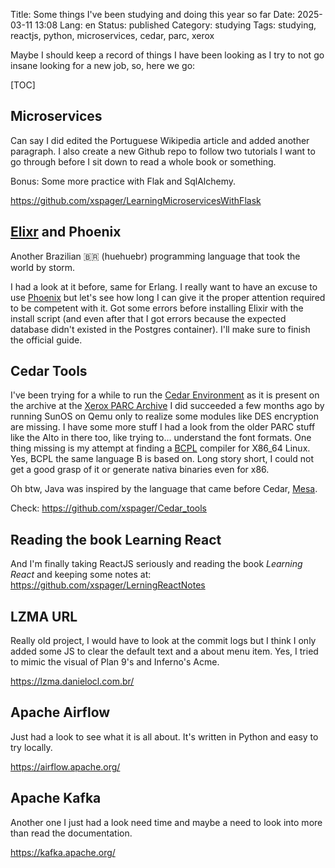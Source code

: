 Title: Some things I've been studying and doing this year so far
Date: 2025-03-11 13:08
Lang: en
Status: published
Category: studying
Tags: studying, reactjs, python, microservices, cedar, parc, xerox

Maybe I should keep a record of things I have been looking as I try to not go insane looking for a new job, so, here we go:

[TOC]

## Microservices
Can say I did edited the Portuguese Wikipedia article and added another paragraph. I also create a new Github repo to follow two tutorials I want to go through before I sit down to read a whole book or something.

Bonus: Some more practice with Flak and SqlAlchemy.

<https://github.com/xspager/LearningMicroservicesWithFlask>


## [Elixr](https://elixir-lang.org/) and Phoenix
Another Brazilian 🇧🇷 (huehuebr) programming language that took the world by storm. 

I had a look at it before, same for Erlang. I really want to have an excuse to use [Phoenix](https://www.phoenixframework.org/) but let's see how long I can give it the proper attention required to be competent with it. Got some errors before installing Elixir with the install script (and even after that I got errors because the expected database didn't existed in the Postgres container). I'll make sure to finish the official guide.


## Cedar Tools
I've been trying for a while to run the [Cedar Environment](https://en.wikipedia.org/wiki/Mesa_(programming_language)#Cedar) as it is present on the archive at the [Xerox PARC Archive](https://xeroxparcarchive.computerhistory.org/) I did succeeded a few months ago by running SunOS on Qemu only to realize some modules like DES encryption are missing. I have some more stuff I had a look from the older PARC stuff like the Alto in there too, like trying to... understand the font formats. One thing missing is my attempt at finding a [BCPL](https://en.wikipedia.org/wiki/BCPL) compiler for X86_64 Linux. Yes, BCPL the same language B is based on. Long story short, I could not get a good grasp of it or generate nativa binaries even for x86.

Oh btw, Java was inspired by the language that came before Cedar, [Mesa](https://en.wikipedia.org/wiki/Mesa_(programming_language)).

Check: <https://github.com/xspager/Cedar_tools>


## Reading the book Learning React
And I'm finally taking ReactJS seriously and reading the book _Learning React_ and keeping some notes at: <https://github.com/xspager/LerningReactNotes>


## LZMA URL
Really old project, I would have to look at the commit logs but I think I only added some JS to clear the default text and a about menu item. Yes, I tried to mimic the visual of Plan 9's and Inferno's Acme.

<https://lzma.danielocl.com.br/>


## Apache Airflow
Just had a look to see what it is all about. It's written in Python and easy to try locally.

<https://airflow.apache.org/>

## Apache Kafka
Another one I just had a look need time and maybe a need to look into more than read the documentation.

<https://kafka.apache.org/>